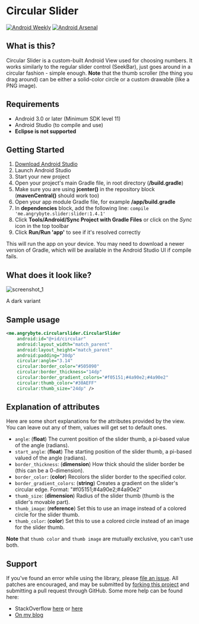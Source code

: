 Circular Slider
===============
[![Android Weekly](https://img.shields.io/badge/Android%20Weekly-184-blue.svg)](http://androidweekly.net/issues/issue-184)
[![Android Arsenal](https://img.shields.io/badge/Android%20Arsenal-Circular%20Slider-brightgreen.svg?style=flat)](http://android-arsenal.com/details/1/3417)

What is this?
-------------
Circular Slider is a custom-built Android View used for choosing numbers. It works similarly to the regular slider control (SeekBar), just goes around in a circular fashion - simple enough.
**Note** that the thumb scroller (the thing you drag around) can be either a solid-color circle or a custom drawable (like a PNG image).

Requirements
------------
- Android 3.0 or later (Minimum SDK level 11)
- Android Studio (to compile and use)
- **Eclipse is not supported**

Getting Started
---------------
1. [Download Android Studio](http://developer.android.com/sdk/index.html)
1. Launch Android Studio
1. Start your new project
1. Open your project's main Gradle file, in root directory (**/build.gradle**)
1. Make sure you are using **jcenter()** in the repository block (**mavenCentral()** should work too)
1. Open your app module Gradle file, for example **/app/build.gradle**
1. In **dependencies** block, add the following line: `compile 'me.angrybyte.slider:slider:1.4.1'`
1. Click **Tools/Android/Sync Project with Gradle Files** or click on the *Sync* icon in the top toolbar
1. Click **Run/Run 'app'** to see if it's resolved correctly

This will run the app on your device. You may need to download a newer version of Gradle, which will be available in the Android Studio UI if compile fails.

What does it look like?
----------------------
![screenshot_1](https://raw.githubusercontent.com/milosmns/circular-slider-android/master/slider/src/images/CircularSlider-Image_downscaled.png)

A dark variant

Sample usage
------------
```xml
<me.angrybyte.circularslider.CircularSlider
    android:id="@+id/circular"
    android:layout_width="match_parent"
    android:layout_height="match_parent"
    android:padding="30dp"
    circular:angle="3.14"
    circular:border_color="#505090"
    circular:border_thickness="14dp"
    circular:border_gradient_colors="#f05151;#4a90e2;#4a90e2"
    circular:thumb_color="#30AEFF"
    circular:thumb_size="24dp" />
```

Explanation of attributes
-------------------------
Here are some short explanations for the attributes provided by the view. You can leave out any of them, values will get set to default ones.

- `angle`: (**float**) The current position of the slider thumb, a pi-based value of the angle (radians).
- `start_angle`: (**float**) The starting position of the slider thumb, a pi-based valued of the angle (radians).
- `border_thickness`: (**dimension**) How thick should the slider border be (this can be a 0-dimension).
- `border_color`: (**color**) Recolors the slider border to the specified color.
- `border_gradient_colors`: (**string**) Creates a gradient on the slider's circular edge. Format: "#f05151;#4a90e2;#4a90e2"
- `thumb_size`: (**dimension**) Radius of the slider thumb (thumb is the slider's movable part).
- `thumb_image`: (**reference**) Set this to use an image instead of a colored circle for the slider thumb.
- `thumb_color`: (**color**) Set this to use a colored circle instead of an image for the slider thumb.

**Note** that `thumb color` and `thumb image` are mutually exclusive, you can't use both.

Support
-------
If you've found an error while using the library, please [file an issue](https://github.com/milosmns/circular-slider-android/issues/new).
All patches are encouraged, and may be submitted by [forking this project](https://github.com/milosmns/circular-slider-android/fork) and
submitting a pull request through GitHub.
Some more help can be found here:
- StackOverflow [here](http://stackoverflow.com/questions/tagged/circular-slider-android) or [here](http://stackoverflow.com/questions/tagged/circular-slider)
- [On my blog](http://angrybyte.me)
